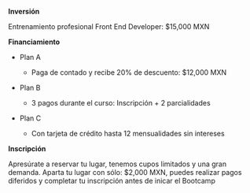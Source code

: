 __Inversión__

Entrenamiento profesional Front End Developer: $15,000 MXN

__Financiamiento__

- Plan A
  - Paga de contado y recibe 20% de descuento: $12,000 MXN

- Plan B
  - 3 pagos durante el curso: Inscripción + 2 parcialidades

- Plan C
  - Con tarjeta de crédito hasta 12 mensualidades sin intereses


__Inscripción__

Apresúrate a reservar tu lugar, tenemos cupos limitados y una gran demanda. 
Aparta tu lugar con sólo: $2,000 MXN, puedes realizar pagos diferidos y completar tu inscripción antes de inicar el Bootcamp

<!-- < PINK KODERS >
Queremos que las mujeres mexicanas se desarrollen en la industria tech, por lo que tenemos becas de $10,000 MXN para las próximas desarrolladoras de alto rendimiento de México -->
